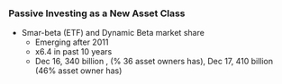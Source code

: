 ### Passive Investing as a New Asset Class

* Smar-beta \(ETF\) and Dynamic Beta market share
  * Emerging after 2011
  * x6.4 in past 10 years
  * Dec 16, 340 billion , \(% 36 asset owners has\), Dec 17, 410 billion \(46% asset owner has\)



